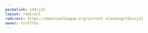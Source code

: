 ```yaml
---
permalink: s44/j22
layout: redirect
redirect: https://dominionleague.org/current_standings?div=j22
owner: truffles
---
```

